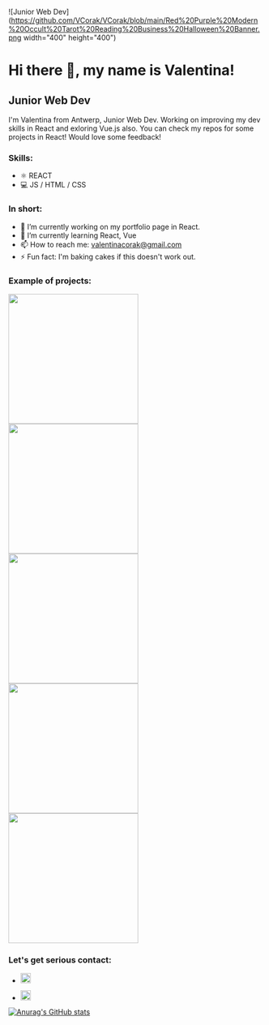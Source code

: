 ![Junior Web Dev](https://github.com/VCorak/VCorak/blob/main/Red%20Purple%20Modern%20Occult%20Tarot%20Reading%20Business%20Halloween%20Banner.png width="400" height="400")

# Hi there 👋, my name is Valentina!
## Junior Web Dev

I'm Valentina from Antwerp, Junior Web Dev. Working on improving my dev skills in React and exloring Vue.js also. You can check my repos for some projects in React! Would love some feedback!

### Skills: 
* ⚛ REACT  
* 💻 JS / HTML / CSS

### In short:

- 🔭 I’m currently working on my portfolio page in React. 
- 🌱 I’m currently learning React, Vue 
- 📫 How to reach me: valentinacorak@gmail.com 
- ⚡ Fun fact: I'm baking cakes if this doesn't work out.

### Example of projects:
<img src="https://media.giphy.com/media/hh4LngFAUd9aKLHMoA/giphy.gif?cid=790b76111ef08d2522c1781da350cf32a87197343572383b&rid=giphy.gif&ct=g" width="256"/>

<img src="https://media.giphy.com/media/lkZte8FqSSChjanNr7/giphy.gif?cid=790b7611b47e6b0b57b4c839f7e705447ef81c0c42ed3b83&rid=giphy.gif&ct=g" width="256"/>

<img src="https://media.giphy.com/media/0kTrX9Eh3ip0agwpfp/giphy.gif?cid=790b76112121c96c8753c79da9d5a1b02a93a762e3fc1b47&rid=giphy.gif&ct=g" width="256"/>

<img src="https://media.giphy.com/media/oEBOsNbnCZKNZ8bpw7/giphy.gif?cid=790b7611b70f585d190157ff16431e73b6db48a7c0042c05&rid=giphy.gif&ct=g" width="256"/>

<img src="https://media.giphy.com/media/e6Tlj2aKwNx7NosaeL/giphy.gif?cid=790b76117cc1c147f0397c734fe3ae8230a9729a6643fca8&rid=giphy.gif&ct=g" width="256"/>

### Let's get serious contact:

* [<img src='https://cdn.jsdelivr.net/npm/simple-icons@3.0.1/icons/github.svg' alt='github' height='20'>](https://github.com/https://github.com/VCorak)  

* [<img src='https://cdn.jsdelivr.net/npm/simple-icons@3.0.1/icons/linkedin.svg' alt='linkedin' height='20'>](https://www.linkedin.com/in/linkedin.com/in/valentina-corak-060/)  



[![Anurag's GitHub stats](https://github-readme-stats.vercel.app/api?username=vcorak)](https://github.com/anuraghazra/github-readme-stats)

